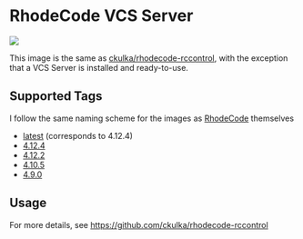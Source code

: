 # RhodeCode VCS Server

[![](https://images.microbadger.com/badges/version/ckulka/rhodecode-vcsserver.svg)](https://github.com/ckulka/rhodecode-vcsserver/tree/master "Get your own version badge on microbadger.com")

This image is the same as [ckulka/rhodecode-rccontrol](https://hub.docker.com/r/ckulka/rhodecode-rccontrol), with the exception that a
VCS Server is installed and ready-to-use.

## Supported Tags

I follow the same naming scheme for the images as [RhodeCode](https://docs.rhodecode.com/RhodeCode-Enterprise/release-notes/release-notes.html) themselves

- [latest](https://github.com/ckulka/rhodecode-vcsserver/tree/master) (corresponds to 4.12.4)
- [4.12.4](https://github.com/ckulka/rhodecode-vcsserver/tree/4.12.4)
- [4.12.2](https://github.com/ckulka/rhodecode-vcsserver/tree/4.12.2)
- [4.10.5](https://github.com/ckulka/rhodecode-vcsserver/tree/4.10.5)
- [4.9.0](https://github.com/ckulka/rhodecode-vcsserver/tree/4.9.0)

## Usage

For more details, see <https://github.com/ckulka/rhodecode-rccontrol>
